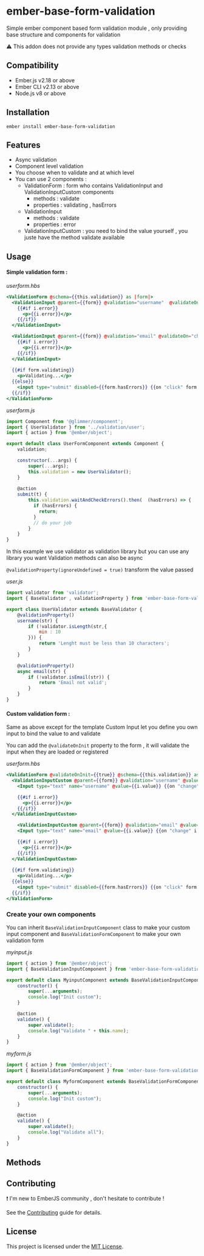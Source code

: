 ember-base-form-validation
==============================================================================

Simple ember component based form validation module , only providing base structure and components for validation 

:warning: This addon does not provide any types validation methods or checks


Compatibility
------------------------------------------------------------------------------

* Ember.js v2.18 or above
* Ember CLI v2.13 or above
* Node.js v8 or above


Installation
------------------------------------------------------------------------------

```
ember install ember-base-form-validation
```


Features
------------------------------------------------------------------------------

- Async validation
- Component level validation
- You choose when to validate and at which level
- You can use 2 components : 
  - ValidationForm : form who contains ValidationInput and ValidationInputCustom components
    - methods : validate 
    - properties : validating , hasErrors
  - ValidationInput 
    - methods : validate
    - properties : error
  - ValidationInputCustom : you need to bind the value yourself , you juste have the method validate available

Usage
------------------------------------------------------------------------------

#### Simple validation form :


*userform.hbs*
```handlebars
<ValidationForm @schema={{this.validation}} as |form|>
  <ValidationInput @parent={{form}} @validation="username"  @validateOn="change" @value={{@model.username}} as |i|>
    {{#if i.error}}
      <p>{{i.error}}</p>
    {{/if}}
  </ValidationInput>

  <ValidationInput @parent={{form}} @validation="email" @validateOn="change" @value={{@model.username}} as |i|>
    {{#if i.error}}
      <p>{{i.error}}</p>
    {{/if}}
  </ValidationInput>
  
  {{#if form.validating}}
    <p>Validating...</p>
  {{else}}
    <input type="submit" disabled={{form.hasErrors}} {{on "click" form.validate}} {{on "click" this.submit}} value="submit">
  {{/if}}
</ValidationForm>
```

*userform.js*
```js
import Component from '@glimmer/component';
import { UserValidator } from '../validation/user';
import { action } from '@ember/object';

export default class UserFormComponent extends Component {
    validation;

    constructor(...args) {
        super(...args);
        this.validation = new UserValidator();
    }
    
    @action
    submit(t) {
        this.validation.waitAndCheckErrors().then(  (hasErrors) => {
          if (hasErrors) {
            return;
          }
          // do your job
        }
    }
}
```

In this example we use validator as validation library but you can use any library you want
Validation methods can also be async 

`@validationProperty(ignoreUndefined = true)` transform the value passed 

*user.js*
```js
import validator from 'validator';
import { BaseValidator , validationProperty } from 'ember-base-form-validation';

export class UserValidator extends BaseValidator {
    @validationProperty()
    username(str) {
        if (!validator.isLength(str,{
            min : 10
        })) {
            return 'Lenght must be less than 10 characters';
        }
    }

    @validationProperty()
    async email(str) {
        if (!validator.isEmail(str)) {
            return 'Email not valid';
        }
    }
}
```

#### Custom validation form :

Same as above except for the template
Custom Input let you define you own input to bind the value to and validate

You can add the `@validateOnInit` property to the form , it will validate the input when they are loaded or registered

*userform.hbs*
```handlebars
<ValidationForm @validateOnInit={{true}} @schema={{this.validation}} as |form|>
  <ValidationInputCustom @parent={{form}} @validation="username" @value={{@model.username}} as |i|>
    <Input type="text" name="username" @value={{i.value}} {{on "change" i.validate}}  />

    {{#if i.error}}
      <p>{{i.error}}</p>
    {{/if}}
  </ValidationInputCustom>

    <ValidationInputCustom @parent={{form}} @validation="email" @value={{@model.email}} as |i|>
    <Input type="text" name="email" @value={{i.value}} {{on "change" i.validate}}  />

    {{#if i.error}}
      <p>{{i.error}}</p>
    {{/if}}
  </ValidationInputCustom>
  
  {{#if form.validating}}
    <p>Validating...</p>
  {{else}}
    <input type="submit" disabled={{form.hasErrors}} {{on "click" form.validate}} {{on "click" this.submit}} value="submit">
  {{/if}}
</ValidationForm>
```

### Create your own components

You can inherit `BaseValidationInputComponent` class to make your custom input component and `BaseValidationFormComponent` to make your own validation form

*myinput.js*
```js
import { action } from '@ember/object';
import { BaseValidationInputComponent } from 'ember-base-form-validation';

export default class MyinputComponent extends BaseValidationInputComponent {
    constructor() {
        super(...arguments);
        console.log("Init custom");
    }

    @action
    validate() {  
        super.validate();
        console.log("Validate " + this.name);
    }
}

```

*myform.js*
```js
import { action } from '@ember/object';
import { BaseValidationFormComponent } from 'ember-base-form-validation';

export default class MyformComponent extends BaseValidationFormComponent {
    constructor() {
        super(...arguments);
        console.log("Init custom");
    }

    @action
    validate() {  
        super.validate();
        console.log("Validate all");
    }
}
```

Methods
------------------------------------------------------------------------------





Contributing
------------------------------------------------------------------------------

:exclamation: I'm new to EmberJS community , don't hesitate to contribute !

See the [Contributing](CONTRIBUTING.md) guide for details.


License
------------------------------------------------------------------------------

This project is licensed under the [MIT License](LICENSE.md).
